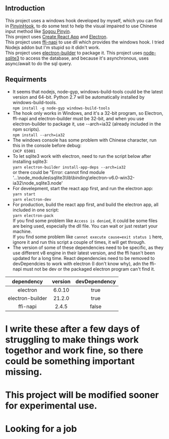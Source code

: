 ## Introduction
This project uses a windows hook developed by myself, which you can find in [PinyinHook](https://github.com/angryshhh/PinyinHook), to do some test to help the visual impaired to use Chinese input method like [Sogou Pinyin](https://pinyin.sogou.com).<br />
This project uses [Create React App](https://github.com/facebook/create-react-app) and [Electron](https://github.com/electron/electron).<br />
This project uses [ffi-napi](https://github.com/node-ffi-napi/node-ffi-napi) to use dll which provides the windows hook. I tried Nodejs addon but I'm stupid so it didn't work.<br >
This project uses [electron-builder](https://github.com/electron-userland/electron-builder) to package it.
This project uses [node-sqlite3](https://github.com/mapbox/node-sqlite3) to access the database, and because it's asynchronous, uses async/await to do the sql query.

## Requirments
+ It seems that nodejs, node-gyp, windows-build-tools could be the latest version and 64-bit. Python 2.7 will be automatically installed by windows-build-tools.<br />
`npm install -g node-gyp windows-build-tools`<br />
+ The hook only works in Windows, and it's a 32-bit program, so Electron, ffi-napi and electron-builder must be 32-bit, and when you use electron-builder to package it, use --arch=ia32 (already included in the npm scripts). <br />
`npm install --arch=ia32`<br />
+ The windows console has some problem with Chinese character, run this in the console before debug:<br />
`CHCP 65001`
+ To let sqlite3 work with electron, need to run the script below after installing sqlite3:<br />
`yarn electron-builder install-app-deps --arch=ia32`<br />
or there could be "Error: cannot find module '...\node_modules\sqlite3\lib\binding\electron-v6.0-win32-ia32\node_sqlite3.node'<br />
+ For develepment, start the react app first, and run the electron app:<br />
`yarn start`<br />
`yarn electron-dev`<br />
+ For production, build the react app first, and build the electron app, all included in one script: <br />
`yarn electron-pack`<br />
If you find some problem like `Access is denied`, it could be some files are being used, especially the dll file. You can wait or just restart your machine.<br />
If you find some problem like `cannot execute cause=exit status 1` here, ignore it and run this script a couple of times, it will get through.<br />
+ The version of some of these dependencies need to be specific, as they use different v8 engine in their latest version, and the ffi hasn't been updated for a long time. React dependencies need to be removed to devDependcies to work with electron (I don't know why), adn the ffi-napi must not be dev or the packaged electron program can't find it.<br />

dependency|version|devDependency
:-:|:-:|:-:
electron|6.0.10|true
electron-builder|21.2.0|true
ffi-napi|2.4.5|false

# I write these after a few days of struggling to make things work togethor and work fine, so there could be something important missing.
# This project will be modified sooner for experimental use.
# Looking for a job